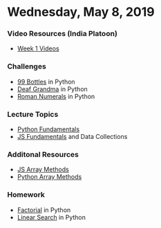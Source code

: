 Wednesday, May 8, 2019
=======================
### Video Resources (India Platoon)
- [Week 1 Videos](https://www.youtube.com/playlist?list=PLu0CiQ7bzwEQbhg6rzm8h41r4c08KNij0)

### Challenges
* [99 Bottles](https://github.com/indiaplatoon/99-Bottles) in Python
* [Deaf Grandma](https://github.com/indiaplatoon/Deaf-Grandma) in Python
* [Roman Numerals](https://github.com/indiaplatoon/roman-numerals) in Python

### Lecture Topics
* [Python Fundamentals](https://github.com/indiaplatoon/curriculum/blob/master/week-01/lecture-materials/python_fundamentals.md)
* [JS Fundamentals](https://github.com/indiaplatoon/curriculum/blob/master/week-01/lecture-materials/javascript_control_flow.pdf) and Data Collections

### Additonal Resources
* [JS Array Methods](https://developer.mozilla.org/en-US/docs/Web/JavaScript/Reference/Global_Objects/Array)
* [Python Array Methods](https://www.programiz.com/python-programming/methods/list)

### Homework
* [Factorial](https://github.com/indiaplatoon/factorial) in Python
* [Linear Search](https://github.com/indiaplatoon/linear-search) in Python
